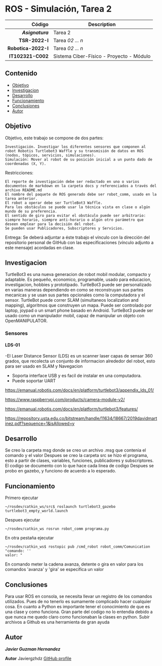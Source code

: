 # ROS - Simulación, Tarea 2

| Código | Description |
| ------:| ----------- |
| ***Asignatura*** | Tarea 2 | 
| **TSR-2022-I** | Tarea *02 ... n* |
| **Robotica-2022-I**  | Tarea *02 ... n* |
| **IT102321-C002** | Sistema Ciber-Físico - Proyecto - Módulo |

## Contenido

- [Objetivo](#objetivo)
- [Investigacion](#investigacion)
- [Desarrollo](#desarrollo)
- [Funcionamiento](#funcionamiento)
- [Conclusiones](#conclusiones)
- [Autor](#autor)

## Objetivo

Objetivo, este trabajo se compone de dos partes:

    Investigación. Investigar los diferentes sensores que componen al robot Robotis Turtlebot3 Waffle y su transmisión de datos en ROS (nodos, tópicos, servicios, simulaciones).
    Simulación: Mover al robot de su posición inicial a un punto dado de coordenadas (X, Y).

Restricciones:

    El reporte de investigación debe ser redactado en uno o varios documentos de markdown en la carpeta docs y referenciados a través del archivo README.md
    El nombre del paquete de ROS generado debe ser robot_comm, usado en la tarea anterior.
    El robot a operar debe ser TurtleBot3 Waffle.
    Para los obstáculos se puede usar la técnica vista en clase o algún mundo de su preferencia.
    El sentido de giro para evitar el obstáculo puede ser arbitrario: siempre horario, siempre anti-horario o algún otro parámetro que deseen emplear para la decisión del robot.
    Se pueden usar Publicadores, Subscriptores y Servicios.

Entrega:
Se deberá adjuntar a éste trabajo el vínculo con la dirección del repositorio personal de GitHub con las especificaciones (vínculo adjunto a este mensaje) acordadas en clase.

## Investigacion
TurtleBot3 es una nueva generacion de robot mobil modular, compacto y adaptable. Es pequeño, economico, programable, usado para educacion, investigacion, hobbies y prototipado. 
TurtleBot3 puede ser personalizado en varias maneras dependiendo en como se reconstruyan sus partes mecanicas y se usan sus partes opcionales como la computadora y el sensor.
TurtleBot puede correr SLAM (simultaneos localization and mapping), algoritmos que construyen un mapa. Puede ser controlado por laptop, joypad o un smart phone basado en Android. TurtleBot3 puede ser usado como un manipulador mobil, capaz de manipular un objeto  con OpenMANIPULATOR. 

### Sensores
#### LDS-01
-El Laser Distance Sensor (LDS) es un scanner laser capas de sensar 360 grados, que recolecta un conjunto de informacion alrededor del robot, esto para ser usado en SLAM y Navegacion
- Soporta interface USB y es facil de instalar en una computadora. 
- Puede soportar UART

https://emanual.robotis.com/docs/en/platform/turtlebot3/appendix_lds_01/


https://www.raspberrypi.com/products/camera-module-v2/

https://emanual.robotis.com/docs/en/platform/turtlebot3/features/

https://repository.usta.edu.co/bitstream/handle/11634/18667/2019davidmartinez.pdf?sequence=1&isAllowed=y

## Desarrollo
Se creo la carpeta msg donde se creo un archivo .msg que contenia el comando y el valor
Despues se creo la carpeta src se hizo el programa, esto a partir de clases, variables, funciones, publicadores y subscriptores.
El codigo se documento con lo que hace cada linea de codigo
Despues se probo en gazebo, y funciono de acuerdo a lo esperado.

## Funcionamiento
Primero ejecutar

```
~/rosdev/catkin_ws/src$ roslaunch turtlebot3_gazebo turtlebot3_empty_world.launch
```
Despues ejecutar
```
~/rosdev/catkin_ws rosrun robot_comm programa.py
```

En otra pestaña ejecutar
```
~/rosdev/catkin_ws$ rostopic pub /cmd_robot robot_comm/Comunication "comando: ''
valor: "
```
En comando meter la cadena avanza, detente o gira
en valor para los comandos 'avanza' y 'gira' se especifica un valor

## Conclusiones
Para usar ROS en consola, se necesita llevar un registro de los comandos utilizados. Pues de no tenerlo es sumamente complicado hacer cualquier cosa.
En cuanto a Python es importante tener el conocimiento de que es una clase y como funciona. Gran parte del codigo no lo entendia debido a que nunca me quedo claro como funcionaban la clases en python.
Subir archivos a Github es una herramienta de gran ayuda

## Autor

***Javier Guzman Hernandez***

**Autor** Javiergzhdz [GitHub profile](https://github.com/Javiergzhdz)